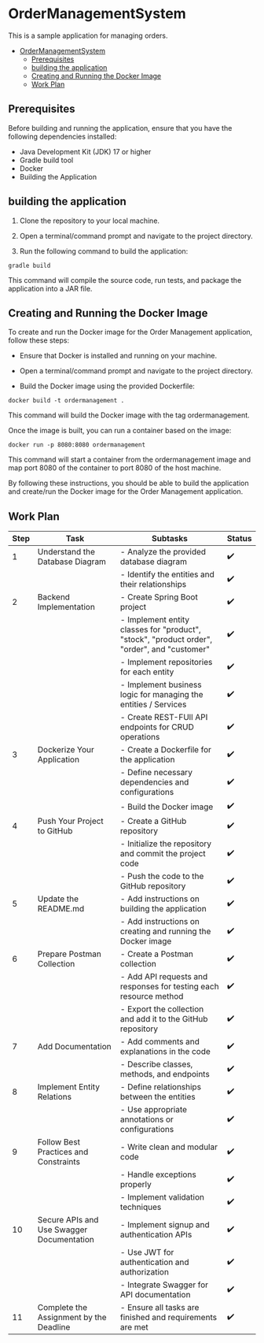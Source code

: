 # OrderManagementSystem
This is a sample application for managing orders.

<!-- TOC -->
* [OrderManagementSystem](#ordermanagementsystem)
  * [Prerequisites](#prerequisites)
  * [building the application](#building-the-application)
  * [Creating and Running the Docker Image](#creating-and-running-the-docker-image)
  * [Work Plan](#work-plan)
<!-- TOC -->

## Prerequisites
Before building and running the application, ensure that you have the following dependencies installed:

- Java Development Kit (JDK) 17 or higher
- Gradle build tool
- Docker
- Building the Application

## building the application

1. Clone the repository to your local machine.

2. Open a terminal/command prompt and navigate to the project directory.

3. Run the following command to build the application:

```
gradle build
```
This command will compile the source code, run tests, and package the application into a JAR file.

## Creating and Running the Docker Image
To create and run the Docker image for the Order Management application, follow these steps:

- Ensure that Docker is installed and running on your machine.

- Open a terminal/command prompt and navigate to the project directory.

- Build the Docker image using the provided Dockerfile:

```
docker build -t ordermanagement .
```
This command will build the Docker image with the tag ordermanagement.

Once the image is built, you can run a container based on the image:

```
docker run -p 8080:8080 ordermanagement
```
This command will start a container from the ordermanagement image and map port 8080 of the container to port 8080 of the host machine.

By following these instructions, you should be able to build the application and create/run the Docker image for the Order Management application.

## Work Plan
| Step | Task                                      | Subtasks                                                                                    | Status             |
|------|-------------------------------------------|---------------------------------------------------------------------------------------------|--------------------|
| 1    | Understand the Database Diagram           | - Analyze the provided database diagram                                                     | :heavy_check_mark: |
|      |                                           | - Identify the entities and their relationships                                             | :heavy_check_mark: |
| 2    | Backend Implementation                    | - Create Spring Boot project                                                                | :heavy_check_mark: |
|      |                                           | - Implement entity classes for "product", "stock", "product order", "order", and "customer" | :heavy_check_mark: |
|      |                                           | - Implement repositories for each entity                                                    | :heavy_check_mark: |
|      |                                           | - Implement business logic for managing the entities / Services                             | :heavy_check_mark: |
|      |                                           | - Create REST-FUll API endpoints for CRUD operations                                        | :heavy_check_mark: |
| 3    | Dockerize Your Application                | - Create a Dockerfile for the application                                                   | :heavy_check_mark: |
|      |                                           | - Define necessary dependencies and configurations                                          | :heavy_check_mark: |
|      |                                           | - Build the Docker image                                                                    | :heavy_check_mark: |
| 4    | Push Your Project to GitHub               | - Create a GitHub repository                                                                | :heavy_check_mark: |
|      |                                           | - Initialize the repository and commit the project code                                     | :heavy_check_mark: |
|      |                                           | - Push the code to the GitHub repository                                                    | :heavy_check_mark: |
| 5    | Update the README.md                      | - Add instructions on building the application                                              | :heavy_check_mark: |
|      |                                           | - Add instructions on creating and running the Docker image                                 | :heavy_check_mark: |
| 6    | Prepare Postman Collection                | - Create a Postman collection                                                               | :heavy_check_mark: |
|      |                                           | - Add API requests and responses for testing each resource method                           | :heavy_check_mark: |
|      |                                           | - Export the collection and add it to the GitHub repository                                 | :heavy_check_mark: |
| 7    | Add Documentation                         | - Add comments and explanations in the code                                                 | :heavy_check_mark: |
|      |                                           | - Describe classes, methods, and endpoints                                                  | :heavy_check_mark: |
| 8    | Implement Entity Relations                | - Define relationships between the entities                                                 | :heavy_check_mark: |
|      |                                           | - Use appropriate annotations or configurations                                             | :heavy_check_mark: |
| 9    | Follow Best Practices and Constraints     | - Write clean and modular code                                                              | :heavy_check_mark: |
|      |                                           | - Handle exceptions properly                                                                | :heavy_check_mark: |
|      |                                           | - Implement validation techniques                                                           | :heavy_check_mark: |
| 10   | Secure APIs and Use Swagger Documentation | - Implement signup and authentication APIs                                                  | :heavy_check_mark: |
|      |                                           | - Use JWT for authentication and authorization                                              | :heavy_check_mark: |
|      |                                           | - Integrate Swagger for API documentation                                                   | :heavy_check_mark: |
| 11   | Complete the Assignment by the Deadline   | - Ensure all tasks are finished and requirements are met                                    | :heavy_check_mark: |
